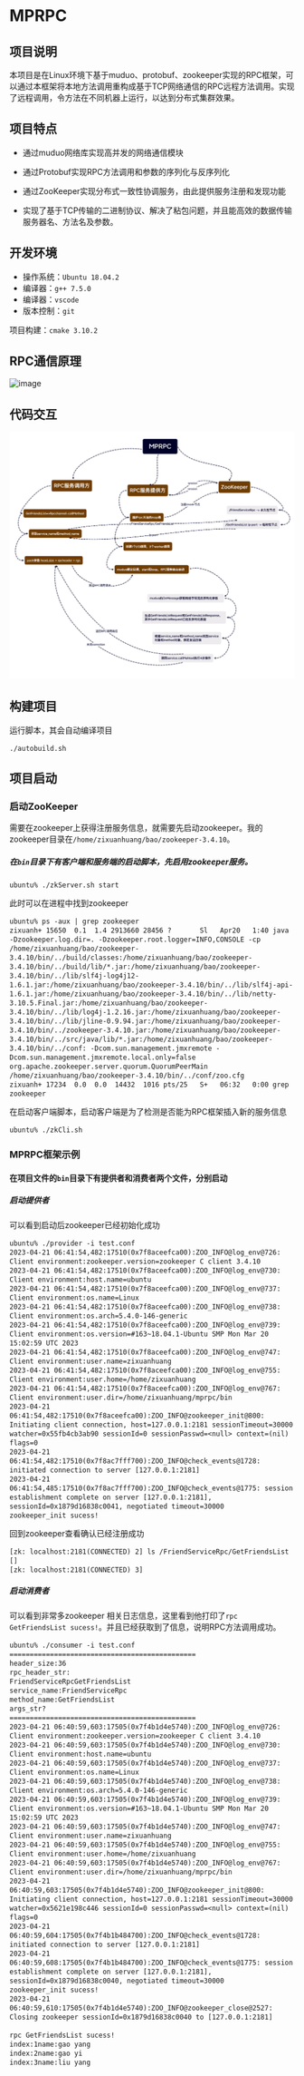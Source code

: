 # MPRPC

## 项目说明

本项目是在Linux环境下基于muduo、protobuf、zookeeper实现的RPC框架，可以通过本框架将本地方法调用重构成基于TCP网络通信的RPC远程方法调用。实现了远程调用，令方法在不同机器上运行，以达到分布式集群效果。

## 项目特点

- 通过muduo网络库实现高并发的网络通信模块

- 通过Protobuf实现RPC方法调用和参数的序列化与反序列化

- 通过ZooKeeper实现分布式一致性协调服务，由此提供服务注册和发现功能

- 实现了基于TCP传输的二进制协议、解决了粘包问题，并且能高效的数据传输服务器名、方法名及参数。

## 开发环境

- 操作系统：`Ubuntu 18.04.2`
- 编译器：`g++ 7.5.0`
- 编译器：`vscode`
- 版本控制：`git`

项目构建：`cmake 3.10.2`

## RPC通信原理

![image]()

## 代码交互

![image](https://github.com/terryup/rpc/blob/mprpc/MPRPC.png)

## 构建项目

运行脚本，其会自动编译项目

```shell
./autobuild.sh
```

## 项目启动

### 启动ZooKeeper

需要在zookeeper上获得注册服务信息，就需要先启动zookeeper。我的zookeeper目录在`/home/zixuanhuang/bao/zookeeper-3.4.10`。

##### 在`bin`目录下有客户端和服务端的启动脚本，先启用zookeeper服务。

```shell
ubuntu% ./zkServer.sh start
```

此时可以在进程中找到zookeeper

```shell
ubuntu% ps -aux | grep zookeeper
zixuanh+ 15650  0.1  1.4 2913660 28456 ?       Sl   Apr20   1:40 java -Dzookeeper.log.dir=. -Dzookeeper.root.logger=INFO,CONSOLE -cp /home/zixuanhuang/bao/zookeeper-3.4.10/bin/../build/classes:/home/zixuanhuang/bao/zookeeper-3.4.10/bin/../build/lib/*.jar:/home/zixuanhuang/bao/zookeeper-3.4.10/bin/../lib/slf4j-log4j12-1.6.1.jar:/home/zixuanhuang/bao/zookeeper-3.4.10/bin/../lib/slf4j-api-1.6.1.jar:/home/zixuanhuang/bao/zookeeper-3.4.10/bin/../lib/netty-3.10.5.Final.jar:/home/zixuanhuang/bao/zookeeper-3.4.10/bin/../lib/log4j-1.2.16.jar:/home/zixuanhuang/bao/zookeeper-3.4.10/bin/../lib/jline-0.9.94.jar:/home/zixuanhuang/bao/zookeeper-3.4.10/bin/../zookeeper-3.4.10.jar:/home/zixuanhuang/bao/zookeeper-3.4.10/bin/../src/java/lib/*.jar:/home/zixuanhuang/bao/zookeeper-3.4.10/bin/../conf: -Dcom.sun.management.jmxremote -Dcom.sun.management.jmxremote.local.only=false org.apache.zookeeper.server.quorum.QuorumPeerMain /home/zixuanhuang/bao/zookeeper-3.4.10/bin/../conf/zoo.cfg
zixuanh+ 17234  0.0  0.0  14432  1016 pts/25   S+   06:32   0:00 grep zookeeper
```

在启动客户端脚本，启动客户端是为了检测是否能为RPC框架插入新的服务信息

```shell
ubuntu% ./zkCli.sh
```

### MPRPC框架示例

#### 在项目文件的`bin`目录下有提供者和消费者两个文件，分别启动

##### 启动提供者

可以看到启动后zookeeper已经初始化成功

```shell
ubuntu% ./provider -i test.conf
2023-04-21 06:41:54,482:17510(0x7f8aceefca00):ZOO_INFO@log_env@726: Client environment:zookeeper.version=zookeeper C client 3.4.10
2023-04-21 06:41:54,482:17510(0x7f8aceefca00):ZOO_INFO@log_env@730: Client environment:host.name=ubuntu
2023-04-21 06:41:54,482:17510(0x7f8aceefca00):ZOO_INFO@log_env@737: Client environment:os.name=Linux
2023-04-21 06:41:54,482:17510(0x7f8aceefca00):ZOO_INFO@log_env@738: Client environment:os.arch=5.4.0-146-generic
2023-04-21 06:41:54,482:17510(0x7f8aceefca00):ZOO_INFO@log_env@739: Client environment:os.version=#163~18.04.1-Ubuntu SMP Mon Mar 20 15:02:59 UTC 2023
2023-04-21 06:41:54,482:17510(0x7f8aceefca00):ZOO_INFO@log_env@747: Client environment:user.name=zixuanhuang
2023-04-21 06:41:54,482:17510(0x7f8aceefca00):ZOO_INFO@log_env@755: Client environment:user.home=/home/zixuanhuang
2023-04-21 06:41:54,482:17510(0x7f8aceefca00):ZOO_INFO@log_env@767: Client environment:user.dir=/home/zixuanhuang/mprpc/bin
2023-04-21 06:41:54,482:17510(0x7f8aceefca00):ZOO_INFO@zookeeper_init@800: Initiating client connection, host=127.0.0.1:2181 sessionTimeout=30000 watcher=0x55fb4cb3ab90 sessionId=0 sessionPasswd=<null> context=(nil) flags=0
2023-04-21 06:41:54,482:17510(0x7f8ac7fff700):ZOO_INFO@check_events@1728: initiated connection to server [127.0.0.1:2181]
2023-04-21 06:41:54,485:17510(0x7f8ac7fff700):ZOO_INFO@check_events@1775: session establishment complete on server [127.0.0.1:2181], sessionId=0x1879d16838c0041, negotiated timeout=30000
zookeeper_init sucess!
```

回到zookeeper查看确认已经注册成功

```shell
[zk: localhost:2181(CONNECTED) 2] ls /FriendServiceRpc/GetFriendsList
[]
[zk: localhost:2181(CONNECTED) 3] 
```

##### 启动消费者

可以看到非常多zookeeper 相关日志信息，这里看到他打印了`rpc GetFriendsList sucess!`。并且已经获取到了信息，说明RPC方法调用成功。

```shell
ubuntu% ./consumer -i test.conf
==============================================
header_size:36
rpc_header_str:
FriendServiceRpcGetFriendsList
service_name:FriendServiceRpc
method_name:GetFriendsList
args_str?
==============================================
2023-04-21 06:40:59,603:17505(0x7f4b1d4e5740):ZOO_INFO@log_env@726: Client environment:zookeeper.version=zookeeper C client 3.4.10
2023-04-21 06:40:59,603:17505(0x7f4b1d4e5740):ZOO_INFO@log_env@730: Client environment:host.name=ubuntu
2023-04-21 06:40:59,603:17505(0x7f4b1d4e5740):ZOO_INFO@log_env@737: Client environment:os.name=Linux
2023-04-21 06:40:59,603:17505(0x7f4b1d4e5740):ZOO_INFO@log_env@738: Client environment:os.arch=5.4.0-146-generic
2023-04-21 06:40:59,603:17505(0x7f4b1d4e5740):ZOO_INFO@log_env@739: Client environment:os.version=#163~18.04.1-Ubuntu SMP Mon Mar 20 15:02:59 UTC 2023
2023-04-21 06:40:59,603:17505(0x7f4b1d4e5740):ZOO_INFO@log_env@747: Client environment:user.name=zixuanhuang
2023-04-21 06:40:59,603:17505(0x7f4b1d4e5740):ZOO_INFO@log_env@755: Client environment:user.home=/home/zixuanhuang
2023-04-21 06:40:59,603:17505(0x7f4b1d4e5740):ZOO_INFO@log_env@767: Client environment:user.dir=/home/zixuanhuang/mprpc/bin
2023-04-21 06:40:59,603:17505(0x7f4b1d4e5740):ZOO_INFO@zookeeper_init@800: Initiating client connection, host=127.0.0.1:2181 sessionTimeout=30000 watcher=0x5621e198c446 sessionId=0 sessionPasswd=<null> context=(nil) flags=0
2023-04-21 06:40:59,604:17505(0x7f4b1b484700):ZOO_INFO@check_events@1728: initiated connection to server [127.0.0.1:2181]
2023-04-21 06:40:59,608:17505(0x7f4b1b484700):ZOO_INFO@check_events@1775: session establishment complete on server [127.0.0.1:2181], sessionId=0x1879d16838c0040, negotiated timeout=30000
zookeeper_init sucess!
2023-04-21 06:40:59,610:17505(0x7f4b1d4e5740):ZOO_INFO@zookeeper_close@2527: Closing zookeeper sessionId=0x1879d16838c0040 to [127.0.0.1:2181]

rpc GetFriendsList sucess!
index:1name:gao yang
index:2name:gao yi
index:3name:liu yang
```





